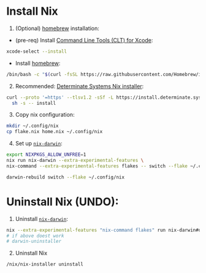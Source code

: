 # Install Nix

1. (Optional) [homebrew](https://brew.sh/) installation:

- (pre-req) Install [Command Line Tools (CLT) for Xcode](https://developer.apple.com/download/):
```sh
xcode-select --install
```
- Install [homebrew](https://docs.brew.sh/Installation):
```bash
/bin/bash -c "$(curl -fsSL https://raw.githubusercontent.com/Homebrew/install/HEAD/install.sh)"
```

2. Recommended: [Determinate Systems Nix installer](https://github.com/DeterminateSystems/nix-installer?tab=readme-ov-file#determinate-nix-installer):

```sh
curl --proto '=https' --tlsv1.2 -sSf -L https://install.determinate.systems/nix | \
  sh -s -- install
```

3. Copy nix configuration:
```sh
mkdir ~/.config/nix
cp flake.nix home.nix ~/.config/nix
```

4. Set up [`nix-darwin`](https://github.com/LnL7/nix-darwin):

```sh
export NIXPKGS_ALLOW_UNFREE=1
nix run nix-darwin --extra-experimental-features \
nix-command --extra-experimental-features flakes -- switch --flake ~/.config/nix --impure
```
```sh
darwin-rebuild switch --flake ~/.config/nix
```

# Uninstall Nix (UNDO):

1. Uninstall [`nix-darwin`](https://github.com/LnL7/nix-darwin?tab=readme-ov-file#uninstalling):
```sh
nix --extra-experimental-features "nix-command flakes" run nix-darwin#darwin-uninstaller
# if above doest work
# darwin-uninstaller
```
2. Uninstall Nix
```sh
/nix/nix-installer uninstall
```
